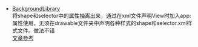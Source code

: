 - [BackgroundLibrary](https://github.com/JavaNoober/BackgroundLibrary)<br>
将shape和selector中的属性抽离出来，通过在xml文件声明View时加入app:属性使用，无须在drawable文件夹中声明各种样式的shape和selector.xml样式文件。做法不错<br>
[文章参考](https://github.com/JavaNoober/BackgroundLibrary)

